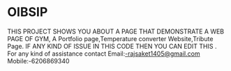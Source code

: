 # OIBSIP
THIS PROJECT SHOWS YOU ABOUT A PAGE THAT DEMONSTRATE A WEB PAGE OF GYM, A Portfolio page,Temperature converter Website,Tribute Page.
IF ANY KIND OF ISSUE IN THIS CODE THEN YOU CAN EDIT THIS .
For any kind of assistance contact
Email:-rajsaket1405@gmail.com
Mobile:-6206869340

